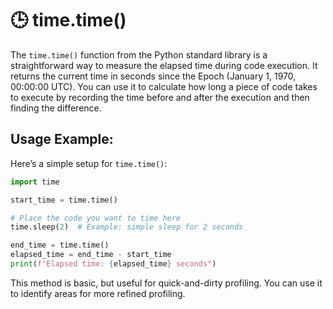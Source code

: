 # 🕒 time.time()

The `time.time()` function from the Python standard library is a straightforward way to measure the elapsed time during code execution. It returns the current time in seconds since the Epoch (January 1, 1970, 00:00:00 UTC). You can use it to calculate how long a piece of code takes to execute by recording the time before and after the execution and then finding the difference.

## Usage Example:

Here’s a simple setup for `time.time()`:

```python
import time

start_time = time.time()

# Place the code you want to time here
time.sleep(2)  # Example: simple sleep for 2 seconds

end_time = time.time()
elapsed_time = end_time - start_time
print(f"Elapsed time: {elapsed_time} seconds")
```

This method is basic, but useful for quick-and-dirty profiling. You can use it to identify areas for more refined profiling.